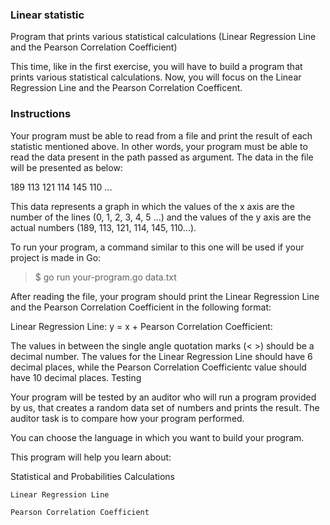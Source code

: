 ### Linear statistic

Program that prints various statistical calculations (Linear Regression Line and the Pearson Correlation Coefficient)

This time, like in the first exercise, you will have to build a program that prints various statistical calculations. Now, you will focus on the Linear Regression Line and the Pearson Correlation Coefficent.

### Instructions

Your program must be able to read from a file and print the result of each statistic mentioned above. In other words, your program must be able to read the data present in the path passed as argument. The data in the file will be presented as below:

189
113
121
114
145
110
...

This data represents a graph in which the values of the x axis are the number of the lines (0, 1, 2, 3, 4, 5 ...) and the values of the y axis are the actual numbers (189, 113, 121, 114, 145, 110...).

To run your program, a command similar to this one will be used if your project is made in Go:

>$ go run your-program.go data.txt

After reading the file, your program should print the Linear Regression Line and the Pearson Correlation Coefficient in the following format:

Linear Regression Line: y = <value>x + <value>
Pearson Correlation Coefficient: <value>

The values in between the single angle quotation marks (< >) should be a decimal number. The values for the Linear Regression Line should have 6 decimal places, while the Pearson Correlation Coefficientc value should have 10 decimal places.
Testing

Your program will be tested by an auditor who will run a program provided by us, that creates a random data set of numbers and prints the result. The auditor task is to compare how your program performed.

You can choose the language in which you want to build your program.

This program will help you learn about:

Statistical and Probabilities Calculations

    Linear Regression Line

    Pearson Correlation Coefficient


